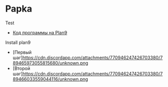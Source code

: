 # Papka
Test
- [Код программы на Plan9]( https://github.com/Lorviral/Papka/blob/main/unknown.png)

Install plan9
- [Первый шаг]https://cdn.discordapp.com/attachments/770946247426703380/789465973055815680/unknown.png
- [Второй шаг]https://cdn.discordapp.com/attachments/770946247426703380/789466033559044116/unknown.png
